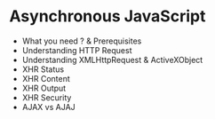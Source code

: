 Asynchronous JavaScript
=======================
<ul>
  <li>What you need ? & Prerequisites</li>
  <li>Understanding HTTP Request</li>
  <li>Understanding XMLHttpRequest & ActiveXObject</li>
  <li>XHR Status</li>
  <li>XHR Content</li>
  <li>XHR Output</li>
  <li>XHR Security</li>
  <li>AJAX vs AJAJ</li>
</ul>
